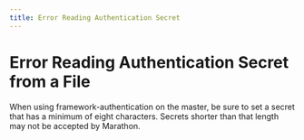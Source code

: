 ```yaml
---
title: Error Reading Authentication Secret
---
```


# Error Reading Authentication Secret from a File

When using framework-authentication on the master, be sure to set a secret that has a minimum of eight characters. Secrets shorter than that length may not be accepted by Marathon.